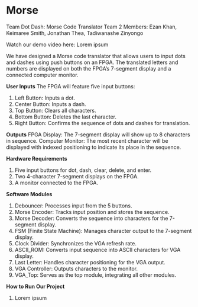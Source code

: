 # Morse
Team Dot Dash: Morse Code Translator
Team 2 Members: Ezan Khan, Keimaree Smith, Jonathan Thea, Tadiwanashe Zinyongo

Watch our demo video here: Lorem ipsum

We have designed a Morse code translator that allows users to input dots and dashes using push buttons on an FPGA. The translated letters and numbers are displayed on both the FPGA’s 7-segment display and a connected computer monitor.

**User Inputs**
The FPGA will feature five input buttons:
1. Left Button: Inputs a dot.
2. Center Button: Inputs a dash.
3. Top Button: Clears all characters.
4. Bottom Button: Deletes the last character.
5. Right Button: Confirms the sequence of dots and dashes for translation.

**Outputs**
FPGA Display: The 7-segment display will show up to 8 characters in sequence.
Computer Monitor: The most recent character will be displayed with indexed positioning to indicate its place in the sequence.

**Hardware Requirements**
1. Five input buttons for dot, dash, clear, delete, and enter.
2. Two 4-character 7-segment displays on the FPGA.
3. A monitor connected to the FPGA. 

**Software Modules**
1. Debouncer: Processes input from the 5 buttons.
2. Morse Encoder: Tracks input position and stores the sequence.
3. Morse Decoder: Converts the sequence into characters for the 7-segment display.
4. FSM (Finite State Machine): Manages character output to the 7-segment display.
5. Clock Divider: Synchronizes the VGA refresh rate.
6. ASCII_ROM: Converts input sequence into ASCII characters for VGA display.
7. Last Letter: Handles character positioning for the VGA output.
8. VGA Controller: Outputs characters to the monitor.
9. VGA_Top: Serves as the top module, integrating all other modules.

**How to Run Our Project**
1. Lorem ipsum
